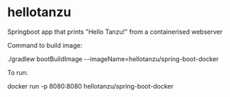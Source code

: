 # hellotanzu

Springboot app that prints "Hello Tanzu!" from a containerised webserver

Command to build image:

./gradlew bootBuildImage --imageName=hellotanzu/spring-boot-docker

To run:

docker run -p 8080:8080 hellotanzu/spring-boot-docker
